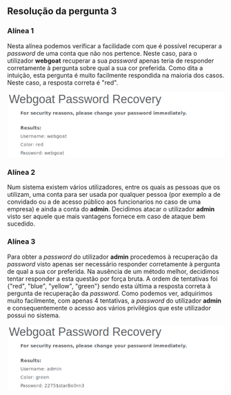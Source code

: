 ## Resolução da pergunta 3

### Alínea 1

Nesta alínea podemos verificar a facilidade com que é possível recuperar a *password* de uma conta que não nos pertence. Neste caso, para o utilizador **webgoat** recuperar a sua *password* apenas teria de responder corretamente à pergunta sobre qual a sua cor preferida.  Como dita a intuição, esta pergunta é muito facilmente respondida na maioria dos casos. Neste caso, a resposta correta é "red".

![webgoat password recovery](Imagens/webgoat.png)

### Alínea 2

Num sistema existem vários utilizadores, entre os quais as pessoas que os utilizam, uma conta para ser usada por qualquer pessoa (por exemplo a de convidado ou a de acesso público aos funcionarios no caso de uma empresa) e ainda a conta do **admin**. Decidimos atacar o utilizador **admin** visto ser aquele que mais vantagens fornece em caso de ataque bem sucedido. 


### Alínea 3

Para obter a *password* do utilizador **admin** procedemos à recuperação da *password* visto apenas ser necessário responder corretamente à pergunta de qual a sua cor preferida. Na ausência de um método melhor, decidimos tentar responder a esta questão por força bruta. A ordem de tentativas foi {"red", "blue", "yellow", "green"} sendo esta última a resposta correta à pergunta de recuperação da *password*. Como podemos ver, adquirimos muito facilmente, com apenas 4 tentativas, a *password* do utilizador **admin** e consequentemente o acesso aos vários privilégios que este utilizador possui no sistema.

![admin password recovery](Imagens/admin.png)
